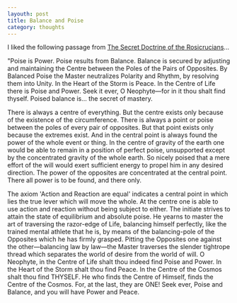 ```yaml
---
layouth: post
title: Balance and Poise
category: thoughts
---
```


I liked the following passage from [The Secret Doctrine of the Rosicrucians](http://www.sacred-texts.com/sro/sdr/sdr14.htm)...

"Poise is Power. Poise results from Balance. Balance is secured by adjusting and maintaining the Centre between the Poles of the Pairs of Opposites. By Balanced Poise the Master neutralizes Polarity and Rhythm, by resolving them into Unity. In the Heart of the Storm is Peace. In the Centre of Life there is Poise and Power. Seek it ever, O Neophyte—for in it thou shalt find thyself. Poised balance is... the secret of mastery. 

There is always a centre of everything. But the centre exists only because of the existence of the circumference. There is always a point or poise between the poles of every pair of opposites. But that point exists only because the extremes exist. And in the central point is always found the power of the whole event or thing. In the centre of gravity of the earth one would be able to remain in a position of perfect poise, unsupported except by the concentrated gravity of the whole earth. So nicely poised that a mere effort of the will would exert sufficient energy to propel him in any desired direction. The power of the opposites are concentrated at the central point. There all power is to be found, and there only. 

The axiom 'Action and Reaction are equal' indicates a central point in which lies the true lever which will move the whole. At the centre one is able to use action and reaction without being subject to either. The initiate strives to attain the state of equilibrium and absolute poise. He yearns to master the art of traversing the razor-edge of Life, balancing himself perfectly, like the trained mental athlete that he is, by means of the balancing-pole of the Opposites which he has firmly grasped. Pitting the Opposites one against the other—balancing law by law—the Master traverses the slender tightrope thread which separates the world of desire from the world of will. O Neophyte, in the Centre of Life shalt thou indeed find Poise and Power. In the Heart of the Storm shalt thou find Peace. In the Centre of the Cosmos shalt thou find THYSELF. He who finds the Centre of Himself, finds the Centre of the Cosmos. For, at the last, they are ONE! Seek ever, Poise and Balance, and you will have Power and Peace.

